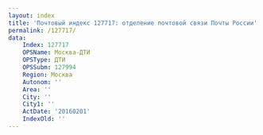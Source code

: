 ```yaml
---
layout: index
title: 'Почтовый индекс 127717: отделение почтовой связи Почты России'
permalink: /127717/
data:
    Index: 127717
    OPSName: Москва-ДТИ
    OPSType: ДТИ
    OPSSubm: 127994
    Region: Москва
    Autonom: ''
    Area: ''
    City: ''
    City1: ''
    ActDate: '20160201'
    IndexOld: ''
---
```


